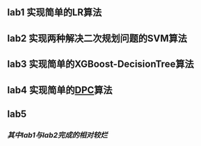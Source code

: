 ## lab1 实现简单的LR算法
## lab2 实现两种解决二次规划问题的SVM算法
## lab3 实现简单的XGBoost-DecisionTree算法
## lab4 实现简单的[DPC](https://sites.psu.edu/mcnl/files/2017/03/9-2dhti48.pdf)算法
## lab5


### ***其中lab1与lab2完成的相对较烂***